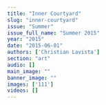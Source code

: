 ```yaml
---
title: "Inner Courtyard"
slug: "inner-courtyard"
issue: "Summer"
issue_full_name: "Summer 2015"
year: "2015"
date: "2015-06-01"
authors: ['Christian Lavista']
section: "art"
audio: []
main_image: ""
banner_image: ""
images: ['111']
videos: []
---
```


